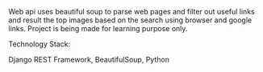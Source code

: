 Web api uses beautiful soup to parse web pages and filter out useful links and result the top images based on the search using browser and google links.
Project is being made for learning purpose only.

Technology Stack:

Django REST Framework,
BeautifulSoup,
Python
